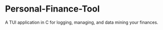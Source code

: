 # Personal-Finance-Tool
A TUI application in C for logging, managing, and data mining your finances.
